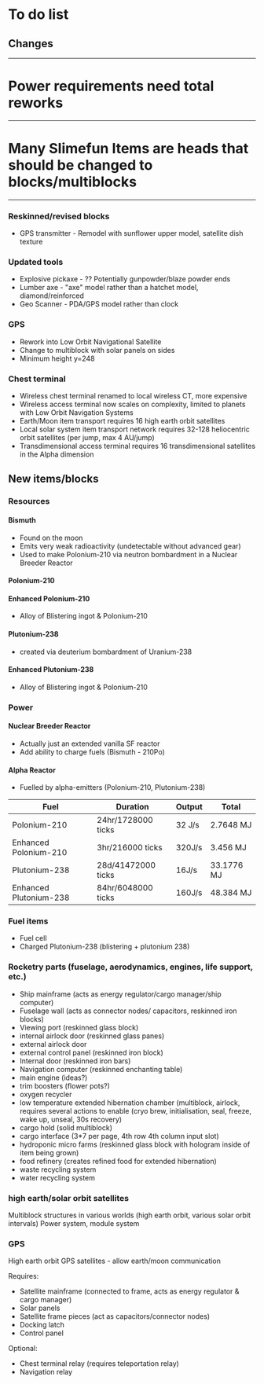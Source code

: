 # To do list
## Changes
----------
# Power requirements need total reworks
----------
# Many Slimefun Items are heads that should be changed to blocks/multiblocks 
----------
### Reskinned/revised blocks
 - GPS transmitter - Remodel with sunflower upper model, satellite dish texture

### Updated tools
 - Explosive pickaxe - ?? Potentially gunpowder/blaze powder ends
 - Lumber axe - "axe" model rather than a hatchet model, diamond/reinforced
 - Geo Scanner - PDA/GPS model rather than clock 

### GPS
 - Rework into Low Orbit Navigational Satellite
 - Change to multiblock with solar panels on sides
 - Minimum height y=248 
 
### Chest terminal
 - Wireless chest terminal renamed to local wireless CT, more expensive
 - Wireless access terminal now scales on complexity, limited to planets with Low Orbit Navigation Systems
 - Earth/Moon item transport requires 16 high earth orbit satellites
 - Local solar system item transport network requires 32-128 heliocentric orbit satellites (per jump, max 4 AU/jump)
 - Transdimensional access terminal requires 16 transdimensional satellites in the Alpha dimension

## New items/blocks

### Resources
#### Bismuth
 - Found on the moon
 - Emits very weak radioactivity (undetectable without advanced gear)
 - Used to make Polonium-210 via neutron bombardment in a Nuclear Breeder Reactor
#### Polonium-210
#### Enhanced Polonium-210
 - Alloy of Blistering ingot & Polonium-210
#### Plutonium-238
 - created via deuterium bombardment of Uranium-238
#### Enhanced Plutonium-238
 - Alloy of Blistering ingot & Polonium-210
### Power
#### Nuclear Breeder Reactor
 - Actually just an extended vanilla SF reactor
 - Add ability to charge fuels (Bismuth - 210Po)
#### Alpha Reactor 
 - Fuelled by alpha-emitters (Polonium-210, Plutonium-238)
 
|Fuel|Duration|Output|Total|
|--|--|--|--|
|Polonium-210|24hr/1728000 ticks|32 J/s|2.7648 MJ|
|Enhanced Polonium-210|3hr/216000 ticks|320J/s|3.456 MJ|
|Plutonium-238|28d/41472000 ticks|16J/s|33.1776 MJ|
|Enhanced Plutonium-238|84hr/6048000 ticks|160J/s|48.384 MJ|
 

### Fuel items
 - Fuel cell
 - Charged Plutonium-238 (blistering + plutonium 238)

### Rocketry parts (fuselage, aerodynamics, engines, life support, etc.)
 - Ship mainframe (acts as energy regulator/cargo manager/ship computer)
 - Fuselage wall (acts as connector nodes/ capacitors, reskinned iron blocks)
 - Viewing port (reskinned glass block)
 - internal airlock door (reskinned glass panes)
 - external airlock door 
 - external control panel (reskinned iron block)
 - Internal door (reskinned iron bars)
 - Navigation computer (reskinned enchanting table)
 - main engine (ideas?)
 - trim boosters (flower pots?)
 - oxygen recycler 
 - low temperature extended hibernation chamber (multiblock, airlock, requires several actions to enable (cryo brew, initialisation, seal, freeze, wake up, unseal, 30s recovery)
 - cargo hold (solid multiblock)
 - cargo interface (3*7 per page, 4th row 4th column input slot)
 - hydroponic micro farms (reskinned glass block with hologram inside of item being grown)
 - food refinery (creates refined food for extended hibernation)
 - waste recycling system
 - water recycling system


### high earth/solar orbit satellites
Multiblock structures in various worlds (high earth orbit, various solar orbit intervals)
Power system, module system

### GPS 
High earth orbit GPS satellites - allow earth/moon communication

Requires:
- Satellite mainframe (connected to frame, acts as energy regulator & cargo manager)
- Solar panels
- Satellite frame pieces (act as capacitors/connector nodes)
- Docking latch
- Control panel

Optional:
 - Chest terminal relay (requires teleportation relay)
 - Navigation relay
